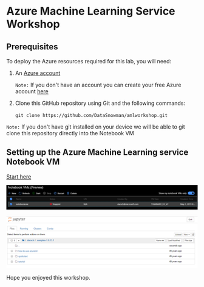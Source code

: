# Azure Machine Learning Service Workshop

## Prerequisites

To deploy the Azure resources required for this lab, you will need:

1. An [Azure account](https://portal.azure.com)
   
   `Note:` If you don't have an account you can create your free Azure account [here](https://azure.microsoft.com/en-us/free/)

2. Clone this GitHub repository using Git and the following commands: 

    `git clone https://github.com/DataSnowman/amlworkshop.git`

`Note:` If you don't have git installed on your device we will be able to git clone this repository directly into the Notebook VM 


## Setting up the Azure Machine Learning service Notebook VM

[Start here](https://github.com/DataSnowman/amlworkshop/tree/master/AMLnotebookVMs)

![Data Science with AML Notebook VMs 1](https://raw.githubusercontent.com/DataSnowman/amlworkshop/master/images/amlNotebookVMs1.png)

![Data Science with AML Notebook VMs 2](https://raw.githubusercontent.com/DataSnowman/amlworkshop/master/images/amlNotebookVMs2.png)

Hope you enjoyed this workshop.